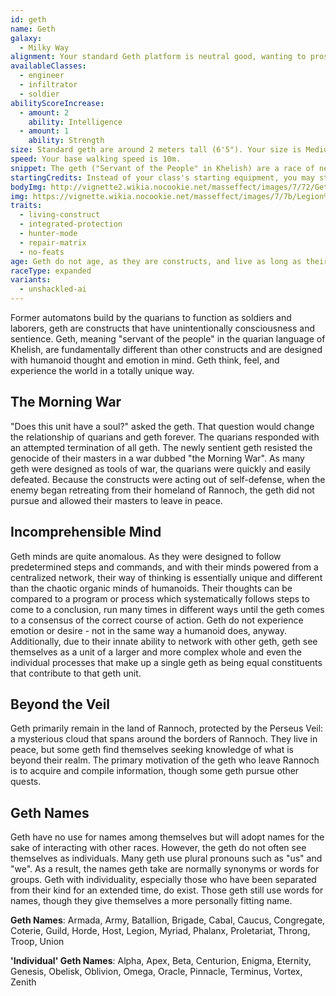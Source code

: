 ```yaml
---
id: geth
name: Geth
galaxy: 
  - Milky Way
alignment: Your standard Geth platform is neutral good, wanting to prosper and communicate with others, defending themselves only if threatened. Heretics are lawful evil, serving the Reapers and slavishly accomplishing their will.
availableClasses:
  - engineer
  - infiltrator
  - soldier
abilityScoreIncrease:
  - amount: 2
    ability: Intelligence
  - amount: 1
    ability: Strength
size: Standard geth are around 2 meters tall (6'5"). Your size is Medium.
speed: Your base walking speed is 10m.
snippet: The geth ("Servant of the People" in Khelish) are a race of networked artificial intelligences that reside beyond the Perseus Veil.
startingCredits: Instead of your class's starting equipment, you may start with 2d10 x 1000 + 10,000 credits to buy your own equipment.
bodyImg: http://vignette2.wikia.nocookie.net/masseffect/images/7/72/Geth_Engineer_MP.png/revision/latest/scale-to-width-down/500
img: https://vignette.wikia.nocookie.net/masseffect/images/7/7b/Legion%27s_posse.png/revision/latest/scale-to-width-down/640?cb=20130516170119
traits:
  - living-construct
  - integrated-protection
  - hunter-mode
  - repair-matrix
  - no-feats
age: Geth do not age, as they are constructs, and live as long as their bodies are not destroyed.
raceType: expanded
variants: 
  - unshackled-ai
---
```


Former automatons build by the quarians to function as soldiers and laborers, geth are constructs that have 
unintentionally consciousness and sentience. Geth, meaning "servant of the people" in the quarian language of 
Khelish, are fundamentally different than other constructs and are designed with humanoid thought and emotion in mind.
Geth think, feel, and experience the world in a totally unique way.

## The Morning War
"Does this unit have a soul?" asked the geth. That question would change the relationship of quarians and geth forever. 
The quarians responded with an attempted termination of all geth. The newly sentient geth resisted the genocide of 
their masters in a war dubbed "the Morning War". As many geth were designed as tools of war, the quarians were quickly 
and easily defeated. Because the constructs were acting out of self-defense, when the enemy began retreating from their 
homeland of Rannoch, the geth did not pursue and allowed their masters to leave in peace.

## Incomprehensible Mind
Geth minds are quite anomalous. As they were designed to follow predetermined steps and commands, and with their minds 
powered from a centralized network, their way of thinking is essentially unique and different than the chaotic organic 
minds of humanoids. Their thoughts can be compared to a program or process which systematically follows steps to come 
to a conclusion, run many times in different ways until the geth comes to a consensus of the correct course of action. 
Geth do not experience emotion or desire - not in the same way a humanoid does, anyway. Additionally, due to their 
innate ability to network with other geth, geth see themselves as a unit of a larger and more complex whole and even 
the individual processes that make up a single geth as being equal constituents that contribute to that geth unit.

## Beyond the Veil
Geth primarily remain in the land of Rannoch, protected by the Perseus Veil: a mysterious cloud that spans around the 
borders of Rannoch. They live in peace, but some geth find themselves seeking knowledge of what is beyond their realm. 
The primary motivation of the geth who leave Rannoch is to acquire and compile information, though some geth pursue other 
quests.

## Geth Names
Geth have no use for names among themselves but will adopt names for the sake of interacting with other races. 
However, the geth do not often see themselves as individuals. Many geth use plural pronouns such as "us" and "we". 
As a result, the names geth take are normally synonyms or words for groups. Geth with individuality, especially those 
who have been separated from their kind for an extended time, do exist. Those geth still use words for names, though 
they give themselves a more personally fitting name.

__Geth Names__: Armada, Army, Batallion, Brigade, Cabal, Caucus, Congregate, Coterie, Guild, Horde, Host, Legion, Myriad, Phalanx, Proletariat, Throng, Troop, Union

__'Individual' Geth Names__: Alpha, Apex, Beta, Centurion, Enigma, Eternity, Genesis, Obelisk, Oblivion, Omega, Oracle, Pinnacle, Terminus, Vortex, Zenith

<source-reference pages="4-5" source="races" :additional="[{source: 'wiki', pages: 'Geth'}]"></source-reference>
